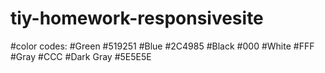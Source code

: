# tiy-homework-responsivesite

#color codes:
#Green #519251
#Blue #2C4985
#Black #000
#White #FFF
#Gray #CCC
#Dark Gray #5E5E5E
